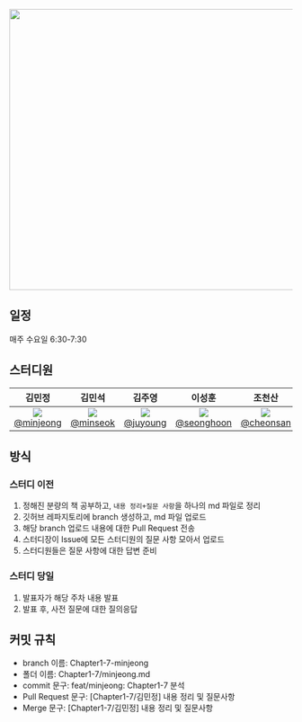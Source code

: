 <p align="center">
  <img src="https://github.com/user-attachments/assets/0b7fc8fa-4896-4f7e-bd48-8fe8364fae09" width="720" height="500"/>
</p>

## 일정

매주 수요일 6:30-7:30

## 스터디원

| **김민정** | **김민석** | **김주영** | **이성훈** | **조천산** |
| :------: | :------: | :------: | :------: | :------: |
| [<img src="https://github.com/minjeongss.png" > <br/> @minjeong](https://github.com/minjeongss) | [<img src="https://github.com/se0kcess.png" > <br/> @minseok](https://github.com/se0kcess) | [<img src="https://github.com/kimjuyoung99.png" > <br/> @juyoung](https://github.com/kimjuyoung99) | [<img src="https://github.com/shlee9999.png" > <br/> @seonghoon](https://github.com/shlee9999) | [<img src="https://github.com/joarthvr.png" > <br/> @cheonsan](https://github.com/joarthvr) |


## 방식

### 스터디 이전

1. 정해진 분량의 책 공부하고, `내용 정리+질문 사항`을 하나의 md 파일로 정리
2. 깃허브 레파지토리에 branch 생성하고, md 파일 업로드
3. 해당 branch 업로드 내용에 대한 Pull Request 전송
4. 스터디장이 Issue에 모든 스터디원의 질문 사항 모아서 업로드
5. 스터디원들은 질문 사항에 대한 답변 준비

### 스터디 당일

1. 발표자가 해당 주차 내용 발표
2. 발표 후, 사전 질문에 대한 질의응답

## 커밋 규칙

- branch 이름: Chapter1-7-minjeong
- 폴더 이름: Chapter1-7/minjeong.md
- commit 문구: feat/minjeong: Chapter1-7 분석
- Pull Request 문구: [Chapter1-7/김민정] 내용 정리 및 질문사항
- Merge 문구: [Chapter1-7/김민정] 내용 정리 및 질문사항  
